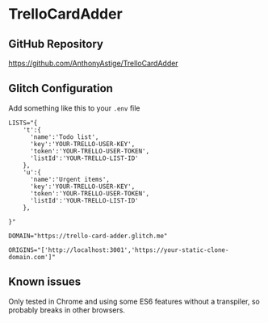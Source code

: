 # TrelloCardAdder

## GitHub Repository

https://github.com/AnthonyAstige/TrelloCardAdder

## Glitch Configuration

Add something like this to your `.env` file

```
LISTS="{
    't':{
      'name':'Todo list',
      'key':'YOUR-TRELLO-USER-KEY',
      'token':'YOUR-TRELLO-USER-TOKEN',
      'listId':'YOUR-TRELLO-LIST-ID'
    },
    'u':{
      'name':'Urgent items',
      'key':'YOUR-TRELLO-USER-KEY',
      'token':'YOUR-TRELLO-USER-TOKEN',
      'listId':'YOUR-TRELLO-LIST-ID'
    },

}"

DOMAIN="https://trello-card-adder.glitch.me"

ORIGINS="['http://localhost:3001','https://your-static-clone-domain.com']"
```

## Known issues

Only tested in Chrome and using some ES6 features without a transpiler, so probably breaks in other browsers.